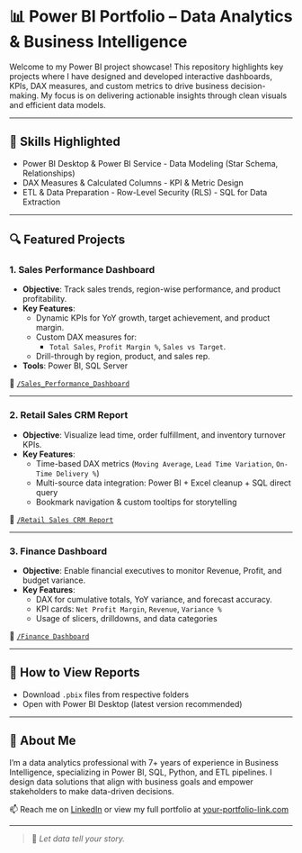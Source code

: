 # 📊 Power BI Portfolio – Data Analytics & Business Intelligence

Welcome to my Power BI project showcase! This repository highlights key projects where I have designed and developed interactive dashboards, KPIs, DAX measures, and custom metrics to drive business decision-making. My focus is on delivering actionable insights through clean visuals and efficient data models.

---

## 🧠 Skills Highlighted

- Power BI Desktop & Power BI Service  - Data Modeling (Star Schema, Relationships)
- DAX Measures & Calculated Columns   - KPI & Metric Design
- ETL & Data Preparation  - Row-Level Security (RLS)  - SQL for Data Extraction

---

## 🔍 Featured Projects

### 1. **Sales Performance Dashboard**
- **Objective**: Track sales trends, region-wise performance, and product profitability.
- **Key Features**:
  - Dynamic KPIs for YoY growth, target achievement, and product margin.
  - Custom DAX measures for:
    - `Total Sales`, `Profit Margin %`, `Sales vs Target`.
  - Drill-through by region, product, and sales rep.
- **Tools**: Power BI, SQL Server

📁 [`/Sales_Performance_Dashboard`](./Sales_Performance_Dashboard)

---

### 2. **Retail Sales CRM Report**
- **Objective**: Visualize lead time, order fulfillment, and inventory turnover KPIs.
- **Key Features**:
  - Time-based DAX metrics (`Moving Average`, `Lead Time Variation`, `On-Time Delivery %`)
  - Multi-source data integration: Power BI  + Excel cleanup + SQL direct query
  - Bookmark navigation & custom tooltips for storytelling

📁 [`/Retail Sales CRM Report`](./Supply_Chain_KPI_Report)

---

### 3. **Finance Dashboard**
- **Objective**: Enable financial executives to monitor Revenue, Profit, and budget variance.
- **Key Features**:
  - DAX for cumulative totals, YoY variance, and forecast accuracy.
  - KPI cards: `Net Profit Margin`, `Revenue`, `Variance %`
  - Usage of slicers, drilldowns, and data categories

📁 [`/Finance Dashboard`](./Finance_Executive_Dashboard)

---

## 📌 How to View Reports
   - Download `.pbix` files from respective folders
   - Open with Power BI Desktop (latest version recommended)
---

## 💼 About Me

I’m a data analytics professional with 7+ years of experience in Business Intelligence, specializing in Power BI, SQL, Python, and ETL pipelines. I design data solutions that align with business goals and empower stakeholders to make data-driven decisions.

📫 Reach me on [LinkedIn](https://www.linkedin.com/in/durga-saranya) or view my full portfolio at [your-portfolio-link.com](https://tdurgasaranya.github.io/Durga-Saranya/)

---

> 🚀 *Let data tell your story.*
